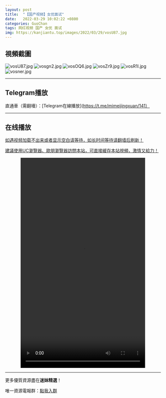 ```yaml
---
layout: post
title:  "【国产视频】女优面试"
date:   2022-03-29 10:02:22 +0800
categories: GuoChan
tags: 网红视频 国产 女优 面试
img: https://kanjiantu.top/images/2022/03/29/vosU87.jpg
---
```



## 視頻截圖

![vosU87.jpg](https://kanjiantu.top/images/2022/03/29/vosU87.jpg)
![vosgn2.jpg](https://kanjiantu.top/images/2022/03/29/vosgn2.jpg)
![vosOQ6.jpg](https://kanjiantu.top/images/2022/03/29/vosOQ6.jpg)
![vosZr9.jpg](https://kanjiantu.top/images/2022/03/29/vosZr9.jpg)
![vosR1I.jpg](https://kanjiantu.top/images/2022/03/29/vosR1I.jpg)
![vosner.jpg](https://kanjiantu.top/images/2022/03/29/vosner.jpg)

* * *
## Telegram播放

直通車（需翻墻）：[Telegram在線播放](https://t.me/mimeijingxuan/141）

* * *
## 在线播放
<u>如遇视频加载不出来或者显示空白请等待，如长时间等待请翻墙后刷新！</u>

<u>建議使用UC瀏覽器、歐朋瀏覽器訪問本站，可直接緩存本站視頻，激情又給力！</u>
<center><video src="https://publer.io/uploads/tmp/1648500040-25086-0951-0832/652695349d6924bef8fb77d32f070517.mp4" width="80%" height="680px" controls="controls"></video></center>

* * *
更多優質資源盡在**迷妹精選**！

唯一資源電報群：[點我入群](https://t.me/mimeijingxuan)


